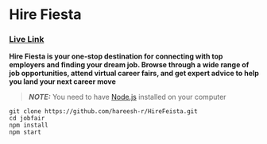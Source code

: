 # Hire Fiesta

### [Live Link](https://nodejs.org/)

**Hire Fiesta is your one-stop destination for connecting with top employers and finding your dream job. Browse through a wide range of job opportunities, attend virtual career fairs, and get expert advice to help you land your next career move**

> **_NOTE:_** You need to have [Node.js](https://nodejs.org/) installed on your computer

``` 
git clone https://github.com/hareesh-r/HireFeista.git 
cd jobfair
npm install
npm start
 ```
